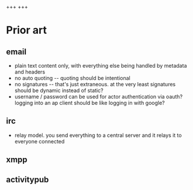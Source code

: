 +++
+++

# Prior art

## email
- plain text content only, with everything else being handled by metadata and headers
- no auto quoting -- quoting should be intentional
- no signatures -- that's just extraneous. at the very least signatures should be dynamic instead of static?
- username / password can be used for actor authentication via oauth? logging into an ap client should be like logging in with google?

## irc

- relay model. you send everything to a central server and it relays it to everyone connected

## xmpp

## activitypub